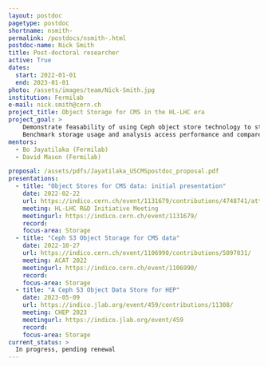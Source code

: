 ```yaml
---
layout: postdoc
pagetype: postdoc
shortname: nsmith-
permalink: /postdocs/nsmith-.html
postdoc-name: Nick Smith
title: Post-doctoral researcher
active: True
dates:
  start: 2022-01-01
  end: 2023-01-01
photo: /assets/images/team/Nick-Smith.jpg
institution: Fermilab
e-mail: nick.smith@cern.ch
project_title: Object Storage for CMS in the HL-LHC era
project_goal: >
    Demonstrate feasability of using Ceph object store technology to store and retrieve CMS event data products at a finer granularity than file-level.
    Benchmark storage usage and analysis access performance and compare to traditional file-level storage solutions.
mentors:
  - Bo Jayatilaka (Fermilab)
  - David Mason (Fermilab)

proposal: /assets/pdfs/Jayatilaka_USCMSpostdoc_proposal.pdf
presentations:
  - title: "Object Stores for CMS data: initial presentation"
    date: 2022-02-22
    url: https://indico.cern.ch/event/1131679/contributions/4748741/attachments/2396026/4096861/ncsmith-uscms-objectstores.pdf
    meeting: HL-LHC R&D Initiative Meeting
    meetingurl: https://indico.cern.ch/event/1131679/
    record: 
    focus-area: Storage
  - title: "Ceph S3 Object Storage for CMS data"
    date: 2022-10-27
    url: https://indico.cern.ch/event/1106990/contributions/5097031/
    meeting: ACAT 2022
    meetingurl: https://indico.cern.ch/event/1106990/
    record: 
    focus-area: Storage
  - title: "A Ceph S3 Object Data Store for HEP"
    date: 2023-05-09
    url: https://indico.jlab.org/event/459/contributions/11308/
    meeting: CHEP 2023
    meetingurl: https://indico.jlab.org/event/459
    record: 
    focus-area: Storage
current_status: >
  In progress, pending renewal
---
```

